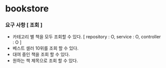 # bookstore

### 요구 사항 [ 조회 ]
- 카테고리 별 책을 모두 조회할 수 있다. [ repository : O, service : O, controller : O ]
- 베스트 셀러 10위를 조회 할 수 있다.
- 대여 중인 책을 조회 할 수 있다.
- 원하는 책 제목으로 조회 할 수 있다.

